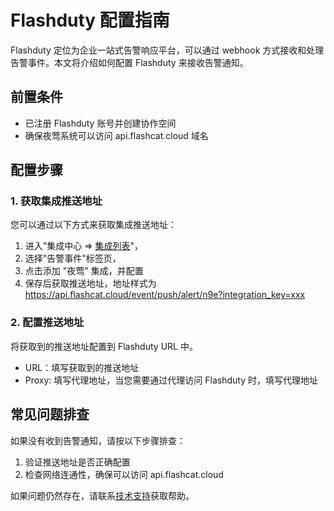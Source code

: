 # Flashduty 配置指南

Flashduty 定位为企业一站式告警响应平台，可以通过 webhook 方式接收和处理告警事件。本文将介绍如何配置 Flashduty 来接收告警通知。

## 前置条件

- 已注册 Flashduty 账号并创建协作空间
- 确保夜莺系统可以访问 api.flashcat.cloud 域名

## 配置步骤

### 1. 获取集成推送地址

您可以通过以下方式来获取集成推送地址：
1. 进入"集成中心 => [集成列表](https://console.flashcat.cloud/settings/source/alert)"，
2. 选择"告警事件"标签页，
3. 点击添加 "夜莺" 集成，并配置
4. 保存后获取推送地址，地址样式为 https://api.flashcat.cloud/event/push/alert/n9e?integration_key=xxx

### 2. 配置推送地址
将获取到的推送地址配置到 Flashduty URL 中。
- URL：填写获取到的推送地址
- Proxy: 填写代理地址，当您需要通过代理访问 Flashduty 时，填写代理地址

## 常见问题排查

如果没有收到告警通知，请按以下步骤排查：

1. 验证推送地址是否正确配置
2. 检查网络连通性，确保可以访问 api.flashcat.cloud

如果问题仍然存在，请联系[技术支持](https://flashcat.cloud/contact/)获取帮助。
